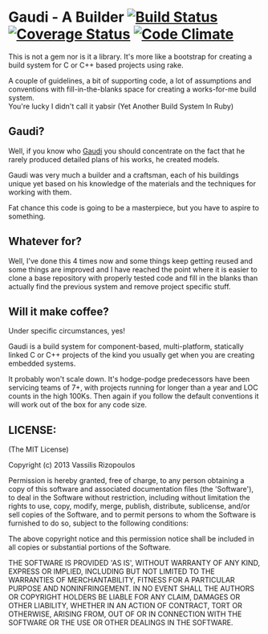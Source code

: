 # Gaudi - A Builder [![Build Status](https://travis-ci.org/damphyr/gaudi.png)](https://travis-ci.org/damphyr/gaudi) [![Coverage Status](https://coveralls.io/repos/damphyr/gaudi/badge.png)](https://coveralls.io/r/damphyr/gaudi) [![Code Climate](https://codeclimate.com/github/damphyr/gaudi.png)](https://codeclimate.com/github/damphyr/gaudi)

This is not a gem nor is it a library. It's more like a bootstrap for creating a build system for C or C++ based projects using rake.

A couple of guidelines, a bit of supporting code, a lot of assumptions and conventions with fill-in-the-blanks space for creating a works-for-me build system.  
You're lucky I didn't call it yabsir (Yet Another Build System In Ruby)

## Gaudi?

Well, if you know who [Gaudi](http://en.wikipedia.org/wiki/Antoni_Gaud%C3%AD) you should concentrate on the fact that he rarely produced detailed plans of his works, he created models. 

Gaudi was very much a builder and a craftsman, each of his buildings unique yet based on his knowledge of the materials and the techniques for working with them.

Fat chance this code is going to be a masterpiece, but you have to aspire to something.

## Whatever for?

Well, I've done this 4 times now and some things keep getting reused and some things are improved and I have reached the point where it is easier to clone a base repository with properly tested code and fill in the blanks than actually find the previous system and remove project specific stuff.

## Will it make coffee?

Under specific circumstances, yes!

Gaudi is a build system for component-based, multi-platform, statically linked C or C++ projects of the kind you usually get when you are creating embedded systems. 

It probably won't scale down. It's hodge-podge predecessors have been servicing teams of 7+, with projects running for longer than a year and LOC counts in the high 100Ks. Then again if you follow the default conventions it will work out of the box for any code size.

## LICENSE:

(The MIT License)

Copyright (c) 2013 Vassilis Rizopoulos

Permission is hereby granted, free of charge, to any person obtaining
a copy of this software and associated documentation files (the
'Software'), to deal in the Software without restriction, including
without limitation the rights to use, copy, modify, merge, publish,
distribute, sublicense, and/or sell copies of the Software, and to
permit persons to whom the Software is furnished to do so, subject to
the following conditions:

The above copyright notice and this permission notice shall be
included in all copies or substantial portions of the Software.

THE SOFTWARE IS PROVIDED 'AS IS', WITHOUT WARRANTY OF ANY KIND,
EXPRESS OR IMPLIED, INCLUDING BUT NOT LIMITED TO THE WARRANTIES OF
MERCHANTABILITY, FITNESS FOR A PARTICULAR PURPOSE AND NONINFRINGEMENT.
IN NO EVENT SHALL THE AUTHORS OR COPYRIGHT HOLDERS BE LIABLE FOR ANY
CLAIM, DAMAGES OR OTHER LIABILITY, WHETHER IN AN ACTION OF CONTRACT,
TORT OR OTHERWISE, ARISING FROM, OUT OF OR IN CONNECTION WITH THE
SOFTWARE OR THE USE OR OTHER DEALINGS IN THE SOFTWARE.
